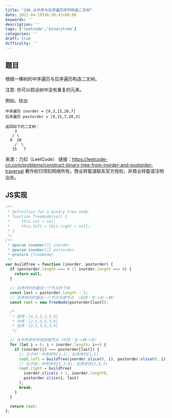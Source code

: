 ```yaml
---
title: "106.从中序与后序遍历序列构造二叉树"
date: 2021-04-19T16:30:41+08:00
keywords: ''
description: ''
tags: ['leetcode','binarytree']
categories: ''
draft: true
difficulty: ''
---
```


## 题目

根据一棵树的中序遍历与后序遍历构造二叉树。

注意:
你可以假设树中没有重复的元素。

例如，给出
```
中序遍历 inorder = [9,3,15,20,7]
后序遍历 postorder = [9,15,7,20,3]

返回如下的二叉树：
    3
   / \
  9  20
    /  \
   15   7
```

来源：力扣（LeetCode）
链接：https://leetcode-cn.com/problems/construct-binary-tree-from-inorder-and-postorder-traversal
著作权归领扣网络所有。商业转载请联系官方授权，非商业转载请注明出处。


## JS实现

```javascript
/**
 * Definition for a binary tree node.
 * function TreeNode(val) {
 *     this.val = val;
 *     this.left = this.right = null;
 * }
 */
/**
 * @param {number[]} inorder
 * @param {number[]} postorder
 * @return {TreeNode}
 */
var buildTree = function (inorder, postorder) {
  if (postorder.length === 0 || inorder.length === 0) {
    return null;
  }
  
  // 后序序列的最后一个节点的下标
  const last = postorder.length - 1;
  // 后序序列的最后一个节点为根节点 （后序：左->右->根）
  const root = new TreeNode(postorder[last]);

  /*
   * 前序：[4,1,2,3,5,8]
   * 中序：[2,1,4,5,3,8]
   * 后序：[2,1,5,8,3,4]
   */

  // 在中序序列中找到根节点（中序：左->根->右）
  for (let i = 0; i < inorder.length; i++) {
    if (inorder[i] === postorder[last]) {
      // 左子树：中序序列[2,1]，后序序列[2,1]
      root.left = buildTree(inorder.slice(0, i), postorder.slice(0, i));
      // 右子树：中序序列[5,3,8]，后序序列[5,8,3]
      root.right = buildTree(
        inorder.slice(i + 1, inorder.length),
        postorder.slice(i, last)
      );
      break;
    }
  }

  return root;
};
```

